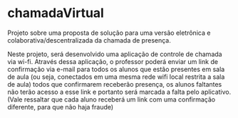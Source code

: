 # chamadaVirtual
Projeto sobre uma proposta de solução para uma versão eletrônica e colaborativa/descentralizada da chamada de presença.

Neste projeto, será desenvolvido uma aplicação de controle de chamada via wi-fi. Através dessa aplicação, o professor poderá enviar um link de confirmação via e-mail para todos os alunos que estão presentes em sala de aula (ou seja, conectados em uma mesma rede wifi local restrita a sala de aula) todos que confirmarem receberão presença, os alunos faltantes não terão acesso a esse link e portanto será marcada a falta pelo aplicativo. (Vale ressaltar que cada aluno receberá um link com uma confirmação diferente, para que não haja fraude) 
